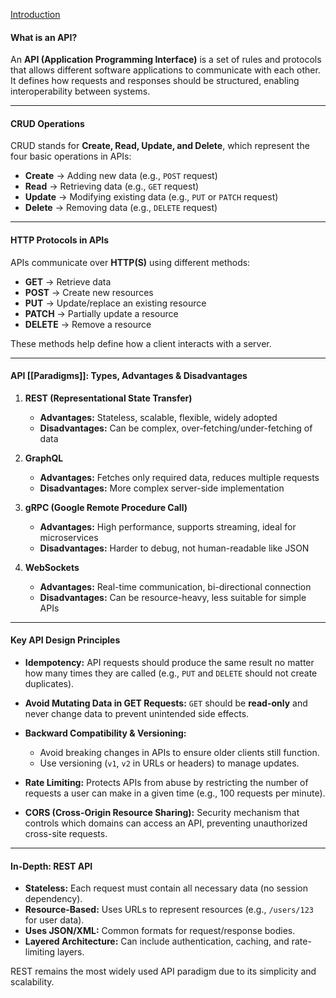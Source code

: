 
[Introduction](https://youtu.be/7QfswaV0re4?si=bVY6dJH1xOD3o5ti)

#### **What is an API?**

An **API (Application Programming Interface)** is a set of rules and protocols that allows different software applications to communicate with each other. It defines how requests and responses should be structured, enabling interoperability between systems.

---

#### **CRUD Operations**

CRUD stands for **Create, Read, Update, and Delete**, which represent the four basic operations in APIs:

- **Create** → Adding new data (e.g., `POST` request)
- **Read** → Retrieving data (e.g., `GET` request)
- **Update** → Modifying existing data (e.g., `PUT` or `PATCH` request)
- **Delete** → Removing data (e.g., `DELETE` request)

---

#### **HTTP Protocols in APIs**

APIs communicate over **HTTP(S)** using different methods:

- **GET** → Retrieve data
- **POST** → Create new resources
- **PUT** → Update/replace an existing resource
- **PATCH** → Partially update a resource
- **DELETE** → Remove a resource

These methods help define how a client interacts with a server.

---

#### **API [[Paradigms]]: Types, Advantages & Disadvantages**

1. **REST (Representational State Transfer)**
    - **Advantages:** Stateless, scalable, flexible, widely adopted
    - **Disadvantages:** Can be complex, over-fetching/under-fetching of data

2. **GraphQL**    
    - **Advantages:** Fetches only required data, reduces multiple requests
    - **Disadvantages:** More complex server-side implementation

3. **gRPC (Google Remote Procedure Call)**    
    - **Advantages:** High performance, supports streaming, ideal for microservices
    - **Disadvantages:** Harder to debug, not human-readable like JSON

4. **WebSockets**
    - **Advantages:** Real-time communication, bi-directional connection
    - **Disadvantages:** Can be resource-heavy, less suitable for simple APIs


---

#### **Key API Design Principles**

- **Idempotency:** API requests should produce the same result no matter how many times they are called (e.g., `PUT` and `DELETE` should not create duplicates).
    
- **Avoid Mutating Data in GET Requests:** `GET` should be **read-only** and never change data to prevent unintended side effects.
    
- **Backward Compatibility & Versioning:**
    
    - Avoid breaking changes in APIs to ensure older clients still function.
    - Use versioning (`v1`, `v2` in URLs or headers) to manage updates.
- **Rate Limiting:** Protects APIs from abuse by restricting the number of requests a user can make in a given time (e.g., 100 requests per minute).
    
- **CORS (Cross-Origin Resource Sharing):** Security mechanism that controls which domains can access an API, preventing unauthorized cross-site requests.
    

---

#### **In-Depth: REST API**

- **Stateless:** Each request must contain all necessary data (no session dependency).
- **Resource-Based:** Uses URLs to represent resources (e.g., `/users/123` for user data).
- **Uses JSON/XML:** Common formats for request/response bodies.
- **Layered Architecture:** Can include authentication, caching, and rate-limiting layers.

REST remains the most widely used API paradigm due to its simplicity and scalability.
